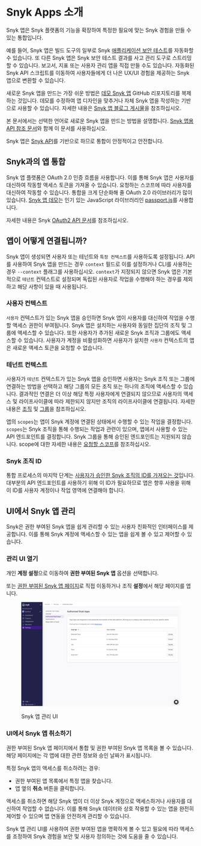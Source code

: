 # Snyk Apps 소개

Snyk 앱은 Snyk 플랫폼의 기능을 확장하여 특정한 필요에 맞는 Snyk 경험을 만들 수 있는 통합입니다.

예를 들어, Snyk 앱은 빌드 도구의 일부로 Snyk [애플리케이션 보안 테스트](https://snyk.io/learn/application-security/testing/)를 자동화할 수 있습니다. 또 다른 Snyk 앱은 Snyk 보안 테스트 결과를 사고 관리 도구로 스트리밍할 수 있습니다. 보고서, 지표 또는 사용자 관리 앱을 직접 만들 수도 있습니다. 자동화된 Snyk API 스크립트를 이동하여 사용자들에게 더 나은 UX/UI 경험을 제공하는 Snyk 앱으로 변환할 수 있습니다.

새로운 Snyk 앱을 만드는 가장 쉬운 방법은 [데모 Snyk 앱](https://github.com/snyk/snyk-apps-demo) GitHub 리포지토리를 복제하는 것입니다. 데모를 수정하여 앱 디자인을 맞추거나 자체 Snyk 앱을 작성하는 기반으로 사용할 수 있습니다. 자세한 내용은 [Snyk 앱 블로그 게시물](https://snyk.io/blog/snyk-apps-beta-build-custom-apps-extend-snyk-security-into-workflows/)을 참조하십시오.

본 문서에서는 선택한 언어로 새로운 Snyk 앱을 만드는 방법을 설명합니다. [Snyk 앱용 API 참조 문서](../reference/apps.md)와 함께 이 문서를 사용하십시오.

Snyk 앱은 [Snyk API](../)를 기반으로 하므로 통합이 안정적이고 안전합니다.

## Snyk과의 앱 통합

Snyk 앱 플랫폼은 OAuth 2.0 인증 흐름을 사용합니다. 이를 통해 Snyk 앱은 사용자를 대신하여 작동할 액세스 토큰을 가져올 수 있습니다. 요청하는 스코프에 따라 사용자를 대신하여 작동할 수 있습니다. 통합을 크게 단순화해 줄 OAuth 2.0 라이브러리가 많이 있습니다. [Snyk 앱 데모](https://github.com/snyk/snyk-apps-demo)는 인기 있는 JavaScript 라이브러리인 [passport.js](http://www.passportjs.org/packages/passport-oauth2/)를 사용합니다.

자세한 내용은 Snyk [OAuth2 API 문서](../oauth2-api.md)를 참조하십시오.

## 앱이 어떻게 연결됩니까?

Snyk 앱이 생성되면 사용자 또는 테넌트와 `특정 컨텍스트`를 사용하도록 설정됩니다. API를 사용하여 Snyk 앱을 만드는 경우 `context` 필드로 이를 설정하거나 CLI를 사용하는 경우 `--context` 플래그를 사용하십시오. `context`가 지정되지 않으면 Snyk 앱은 기본적으로 `테넌트` 컨텍스트로 설정되며 독립된 사용자로 작업을 수행해야 하는 경우를 제외하고 해당 사항이 있을 때 사용됩니다.

### 사용자 컨텍스트

`사용자` 컨텍스트가 있는 Snyk 앱을 승인하면 Snyk 앱이 사용자를 대신하여 작업을 수행할 액세스 권한이 부여됩니다. Snyk 앱은 설치하는 사용자와 동일한 집단의 조직 및 그룹에 액세스할 수 있습니다. 또한 사용자가 추가된 새로운 Snyk 조직과 그룹에도 액세스할 수 있습니다. 사용자가 계정을 비활성화하면 사용자가 설치한 `사용자` 컨텍스트의 앱은 새로운 액세스 토큰을 요청할 수 없습니다.

### 테넌트 컨텍스트

사용자가 `테넌트` 컨텍스트가 있는 Snyk 앱을 승인하면 사용자는 Snyk 조직 또는 그룹에 연결하는 방법을 선택하고 해당 그룹의 모든 조직 또는 하나의 조직에 액세스할 수 있습니다. 결과적인 연결은 더 이상 해당 특정 사용자에게 연결되지 않으므로 사용자의 액세스 및 라이프사이클에 따라 제한되지 않지만 조직의 라이프사이클에 연결됩니다. 자세한 내용은 [조직](../../snyk-admin/groups-and-organizations/organizations/) 및 [그룹](../../snyk-admin/groups-and-organizations/groups/)을 참조하십시오.

앱의 `scopes`는 앱이 Snyk 계정에 연결된 상태에서 수행할 수 있는 작업을 결정합니다. `scopes`는 Snyk 조직을 통해 수행되는 작업과 관련이 있으며, 앱에서 사용할 수 있는 API 엔드포인트를 결정합니다. Snyk 그룹을 통해 승인된 엔드포인트는 지원되지 않습니다. scope에 대한 자세한 내용은 [요청할 스코프](scopes-to-request.md)를 참조하십시오.

### Snyk 조직 ID

통합 프로세스의 마지막 단계는 [사용자가 승인한 Snyk 조직의 ID를 가져오는 것](set-up-a-snyk-app-using-the-oauth2-api/retrieve-the-app-org-ids.md)입니다. 대부분의 API 엔드포인트를 사용하기 위해 이 ID가 필요하므로 앱은 향후 사용을 위해 이 ID를 사용자 계정이나 작업 영역에 연결해야 합니다.

## UI에서 Snyk 앱 관리

Snyk은 권한 부여된 Snyk 앱을 쉽게 관리할 수 있는 사용자 친화적인 인터페이스를 제공합니다. 이를 통해 Snyk 계정에 액세스할 수 있는 앱을 쉽게 볼 수 있고 제어할 수 있습니다.

### 관리 UI 열기

개인 **계정 설정**으로 이동하여 **권한 부여된 Snyk 앱** 옵션을 선택합니다.

또는 [권한 부여된 Snyk 앱 페이지](https://app.snyk.io/account/manage/authorized-apps)로 직접 이동하거나 조직 **설정**에서 해당 페이지를 엽니다.

<figure><img src="../../.gitbook/assets/image (472) (1).png" alt="Snyk 앱 관리 UI"><figcaption><p>Snyk 앱 관리 UI</p></figcaption></figure>

### UI에서 Snyk 앱 취소하기

권한 부여된 Snyk 앱 페이지에서 통합 및 권한 부여된 Snyk 앱 목록을 볼 수 있습니다. 해당 페이지에는 각 앱에 대한 관련 정보와 승인 날짜가 표시됩니다.

특정 Snyk 앱의 액세스를 취소하려는 경우:

* 권한 부여된 앱 목록에서 특정 앱을 찾습니다.
* 앱 옆의 **취소** 버튼을 클릭합니다.

액세스를 취소하면 해당 Snyk 앱이 더 이상 Snyk 계정으로 액세스하거나 사용자를 대신하여 작업할 수 없습니다. 이를 통해 Snyk 데이터와 상호 작용할 수 있는 앱을 완전히 제어할 수 있으며 앱 연동을 안전하게 관리할 수 있습니다.

Snyk 앱 관리 UI를 사용하여 권한 부여된 앱을 명확하게 볼 수 있고 필요에 따라 액세스를 조정하여 Snyk 경험을 보안 및 사용자 정의하는 것에 도움을 줄 수 있습니다.